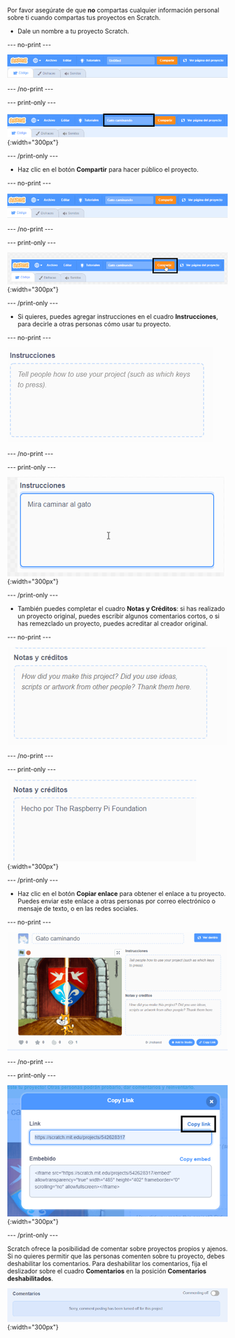 Por favor asegúrate de que **no** compartas cualquier información personal sobre ti cuando compartas tus proyectos en Scratch.

- Dale un nombre a tu proyecto Scratch.

--- no-print ---

![Cambiar "Untitled" a "Gato caminando" para nombrar el proyecto, en el cuadro a la izquierda del botón naranja 'Compartir' en la parte superior de la pantalla.](images/name_file.gif)

--- /no-print ---

--- print-only ---

![El cuadro del nombre del proyecto con el nuevo nombre 'Gato caminando' resaltado, a la izquierda del botón naranja 'Compartir' en la parte superior de la pantalla.](images/name_file.png){:width="300px"}

--- /print-only ---

- Haz clic en el botón **Compartir** para hacer público el proyecto.

--- no-print ---

![Haciendo clic en el botón naranja 'Compartir' en la parte superior de la pantalla. Luego, aparece un mensaje que dice "Ahora tu proyecto está compartido."](images/share.gif)

--- /no-print ---

--- print-only ---

![El botón naranja 'Compartir' en la parte superior de la pantalla resaltado.](images/share.png){:width="300px"}

--- /print-only ---

- Si quieres, puedes agregar instrucciones en el cuadro **Instrucciones**, para decirle a otras personas cómo usar tu proyecto.

--- no-print ---

![Escribe "Mira caminar al gato" en el cuadro "Instrucciones".](images/add_instructions.gif)

--- /no-print ---

--- print-only ---

![El cuadro 'Instrucciones' mostrando las instrucciones "Mira caminar al gato".](images/add_instructions.png){:width="300px"}

--- /print-only ---

- También puedes completar el cuadro **Notas y Créditos**: si has realizado un proyecto original, puedes escribir algunos comentarios cortos, o si has remezclado un proyecto, puedes acreditar al creador original.

--- no-print ---

![Escribiendo "Hecho por The Raspberry Pi Foundation" en el cuadro 'Notas y créditos'.](images/notes_and_credits.gif)

--- /no-print ---

--- print-only ---

![El cuadro 'Notas y créditos' que muestra escrito "Hecho por The Raspberry Pi Foundation".](images/notes_and_credits.png){:width="300px"}

--- /print-only ---

- Haz clic en el botón **Copiar enlace** para obtener el enlace a tu proyecto. Puedes enviar este enlace a otras personas por correo electrónico o mensaje de texto, o en las redes sociales.

--- no-print ---

![Al hacer clic en 'Copy link' (Copiar enlace), se abre un cuadro de diálogo 'Copy link'. Luego, en el cuadro de diálogo, resalta la URL en 'Link' (Enlace) y selecciona 'Copy link' (Copiar enlace).](images/copy_link.gif)

--- /no-print ---

--- print-only ---

![El botón 'Copy link' (Copiar enlace) resaltado, en el cuadro de diálogo 'Copy link'.](images/copy_link.png){:width="300px"}

--- /print-only ---

Scratch ofrece la posibilidad de comentar sobre proyectos propios y ajenos. Si no quieres permitir que las personas comenten sobre tu proyecto, debes deshabilitar los comentarios. Para deshabilitar los comentarios, fija el deslizador sobre el cuadro **Comentarios** en la posición **Comentarios deshabilitados**.

![El deslizador sobre el cuadro 'Comentarios' está en la posición 'Comentarios deshabilitados'. Se muestra un mensaje que dice: "Sorry, comment posting has been turned off for this project."](images/comments-off.png){:width="300px"}

